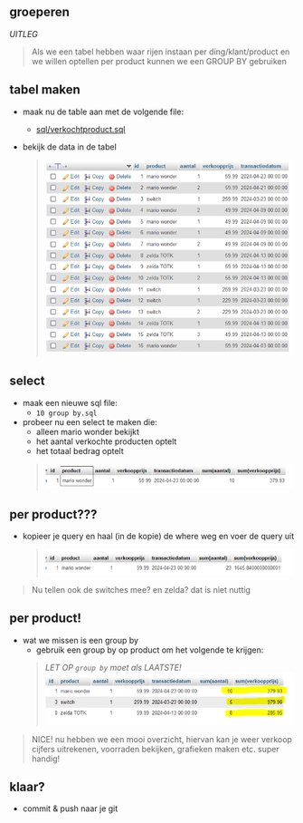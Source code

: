 ## groeperen


*UITLEG*
> Als we een tabel hebben waar rijen instaan per ding/klant/product en we willen optellen per product
kunnen we een GROUP BY gebruiken


## tabel maken

- maak nu de table aan met de volgende file:
    - [sql/verkochtproduct.sql](sql/verkochtproduct.sql)

- bekijk de data in de tabel
    > ![](img/data.PNG)

## select
- maak een nieuwe sql file:
    - `10 group by.sql`
- probeer nu een select te maken die:
    - alleen mario wonder bekijkt
    - het aantal verkochte producten optelt
    - het totaal bedrag optelt
    > ![](img/oplossingsum.PNG)


## per product???

- kopieer je query en haal (in de kopie) de where weg en voer de query uit
    > ![](img/nogroup.PNG)

> Nu tellen ook de switches mee? en zelda? dat is niet nuttig

## per product!

- wat we missen is een group by
    - gebruik een group by op product om het volgende te krijgen:
    > *LET OP `group by` moet als LAATSTE!*
    > ![](img/grouped.PNG)
    
> NICE! nu hebben we een mooi overzicht, hiervan kan je weer verkoop cijfers uitrekenen, voorraden bekijken, grafieken maken etc. super handig!

## klaar?

- commit & push naar je git
